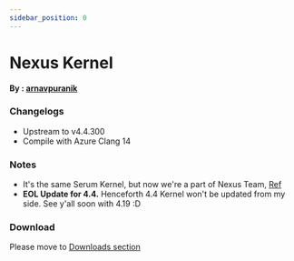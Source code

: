 ```yaml
---
sidebar_position: 0
---
```


# Nexus Kernel #

**By : [arnavpuranik](https://t.me/arnavpuranik)**

### Changelogs ###
- Upstream to v4.4.300
- Compile with Azure Clang 14

### Notes ###
- It's the same Serum Kernel, but now we're a part of Nexus Team, [Ref](https://t.me/NexusKernel/256)
- **EOL Update for 4.4.** Henceforth 4.4 Kernel won't be updated from my side. See y'all soon with 4.19 :D

### Download ###

Please move to [Downloads section](../../download/whyred/latest)
